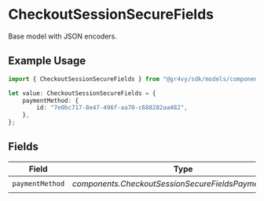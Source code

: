 # CheckoutSessionSecureFields

Base model with JSON encoders.

## Example Usage

```typescript
import { CheckoutSessionSecureFields } from "@gr4vy/sdk/models/components";

let value: CheckoutSessionSecureFields = {
    paymentMethod: {
        id: "7e0bc717-8e47-496f-aa70-c688282aa482",
    },
};
```

## Fields

| Field                                                 | Type                                                  | Required                                              | Description                                           |
| ----------------------------------------------------- | ----------------------------------------------------- | ----------------------------------------------------- | ----------------------------------------------------- |
| `paymentMethod`                                       | *components.CheckoutSessionSecureFieldsPaymentMethod* | :heavy_check_mark:                                    | N/A                                                   |